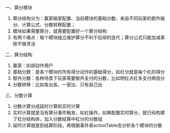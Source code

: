 一、算分模块
1. 算分结构分为：赢家输家配置、当前模块的基础分数、来自不同玩家的额外输分、计算公式、分数转移配置；
2. 模块如果需要算分，就需要配置好一个算分结构
3. 有两个痛点：每个模块独立维护算分不利于后续的迭代；算分公式只能加减乘除不够灵活


二、算分结构
1. 赢家：如胡动作用户
2. 基础分数：是各个模块的所有得分动作的基础得分，如杠分就是每个杠的得分
3. 额外分数：各种场景下玩家需要额外支付的分数，比如明杠点杠多支付两倍分
4. 分数转移：比如各出各、一家出、只有自己出

三、分数计算
1. 分数计算分成延时计算和实时计算
2. 实时计算就是当有算分事件触发，如杠操作，如果配置实时算分，就已经构建了杠分结构体，加入分数结算中杠分的分数组
3. 延时计算就是到结算阶段，再根据事件表actionTable去分析各个模块的分数
